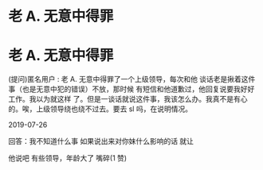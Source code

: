 # 老 A. 无意中得罪

# 老 A. 无意中得罪

(提问)匿名用户 : 老 A. 无意中得罪了一个上级领导，每次和他 谈话老是揪着这件事（也是无意中犯的错误）不放，那时候 有短信和他道歉过，他回复说要我好好工作。我以为就这样 了。但是一谈话就说这件事，我该怎么办。我真不是有心 的。唉，上级领导绕也绕不过去。要去 sl 吗，在说明情况。

2019-07-26

回答：我不知道什么事 如果说出来对你妹什么影响的话 就让

他说吧 有些领导，年龄大了 嘴碎(1 赞)